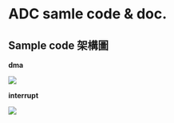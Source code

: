 # ADC samle code & doc.
## Sample code 架構圖
**dma**

![](https://i.imgur.com/neJ5ocG.jpg)

**interrupt**

![](https://i.imgur.com/WESGUee.jpg)

